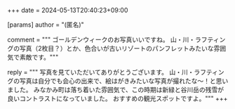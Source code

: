 +++
date = 2024-05-13T20:40:23+09:00

[params]
author = "(匿名)"

comment = """
ゴールデンウィークのお写真いいですね。
山・川・ラフティングの写真（2枚目？）とか、色合いが古いリゾートのパンフレットみたいな雰囲気で素敵です。"""

reply = """
写真を見ていただいてありがとうございます。
山・川・ラフティングの写真は自分でも会心の出来で、絵はがきみたいな写真が撮れたな～！と思いました。
みなかみ町は落ち着いた雰囲気で、この時期は新緑と谷川岳の残雪が良いコントラストになっていました。
おすすめの観光スポットですよ。"""
+++
